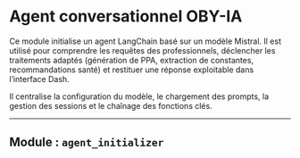# Agent conversationnel OBY-IA

Ce module initialise un agent LangChain basé sur un modèle Mistral. Il est utilisé pour comprendre les requêtes des professionnels, déclencher les traitements adaptés (génération de PPA, extraction de constantes, recommandations santé) et restituer une réponse exploitable dans l’interface Dash.

Il centralise la configuration du modèle, le chargement des prompts, la gestion des sessions et le chaînage des fonctions clés.

---

## Module : `agent_initializer`
<!--
::: agent_initializer
    options:
      show_source: true
      heading_level: 2
-->